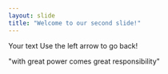 ```yaml
---
layout: slide
title: "Welcome to our second slide!"
---
```

Your text
Use the left arrow to go back!

"with great power comes great responsibility"
